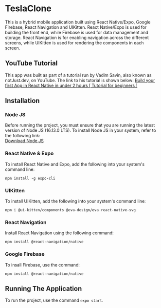 # TeslaClone
This is a hybrid mobile application built using React Native/Expo, Google Firebase, React Navigation and UIKitten. React Native/Expo is used for building the front end, while Firebase is used for data management and storage. React Navigation is for enabling navigation across the different screens, while UIKitten is used for rendering the components in each screen.


## YouTube Tutorial
This app was built as part of a tutorial run by Vadim Savin, also known as notJust.dev, on YouTube. The link to his tutorial is shown below:
[Build your first App in React Native in under 2 hours [ Tutorial for beginners ]](https://www.youtube.com/watch?v=iQ_0Fd_N3Mk)

## Installation
### Node JS
Before running the project, you must ensure that you are running the latest version of Node JS (16.13.0 LTS). To install Node JS in your system, refer to the following link: <br>
[Download Node JS](https://nodejs.org/en/download/)

### React Native & Expo
To install React Native and Expo, add the following into your system's command line:
```
npm install -g expo-cli
```
### UIKitten
To install UIKitten, add the following into your system's command line:
```
npm i @ui-kitten/components @eva-design/eva react-native-svg
```
### React Navigation
Install React Navigation using the following command:
``` 
npm install @react-navigation/native 
```
### Google Firebase
To insall Firebase, use the command:
``` 
npm install @react-navigation/native 
```
## Running The Application
To run the project, use the command ``` expo start ```.
